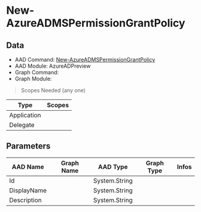# New-AzureADMSPermissionGrantPolicy

> 

## Data

+ AAD Command: [New-AzureADMSPermissionGrantPolicy](https://docs.microsoft.com/en-us/powershell/module/AzureADPreview/New-AzureADMSPermissionGrantPolicy)
+ AAD Module: AzureADPreview
+ Graph Command: [](https://docs.microsoft.com/en-us/powershell/module//)
+ Graph Module: 

> Scopes Needed (any one)

|Type|Scopes|
|---|---|
|Application||
|Delegate||

## Parameters

|AAD Name|Graph Name|AAD Type|Graph Type|Infos|
|---|---|---|---|---|
|Id||System.String|||
|DisplayName||System.String|||
|Description||System.String|||

